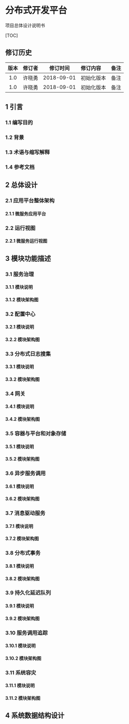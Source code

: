 # 分布式开发平台
项目总体设计说明书

[TOC]

## 修订历史

| 版本 | 修订者 | 修订时间 | 修订内容 | 备注 |
| :---: | :---: | :-----: | :------ | :------ |
| 1.0 | 许晓勇 | 2018-09-01 | 初始化版本 | 备注 |
| 1.0 | 许晓勇 | 2018-09-01 | 初始化版本 | 备注 |


## 1 引言

### 1.1 编写目的

### 1.2 背景

### 1.3 术语与缩写解释

### 1.4 参考文档

## 2 总体设计

### 2.1 应用平台整体架构

#### 2.1.1 微服务应用平台

### 2.2 运行视图

#### 2.2.1 微服务运行视图

## 3 模块功能描述

### 3.1 服务治理

#### 3.1.1 模块说明

#### 3.1.2 模块架构图

### 3.2 配置中心

#### 3.2.1 模块说明

#### 3.2.2 模块架构图

### 3.3 分布式日志搜集

#### 3.3.1 模块说明

#### 3.3.2 模块架构图

### 3.4 网关

#### 3.4.1 模块说明

#### 3.4.2 模块架构图

### 3.5 容器与平台和对象存储

#### 3.5.1 模块说明

#### 3.5.2 模块架构图

### 3.6 异步服务调用

#### 3.6.1 模块说明

#### 3.6.2 模块架构图

### 3.7 消息驱动服务

#### 3.7.1 模块说明

#### 3.7.2 模块架构图

### 3.8 分布式事务

#### 3.8.1 模块说明

#### 3.8.2 模块架构图

### 3.9 持久化延迟队列

#### 3.9.1 模块说明

#### 3.9.2 模块架构图

### 3.10 服务调用追踪

#### 3.10.1 模块说明

#### 3.10.2 模块架构图

### 3.11 系统容灾

#### 3.11.1 模块说明

#### 3.11.2 模块架构图

## 4 系统数据结构设计








